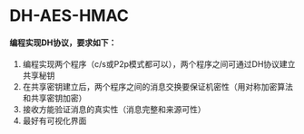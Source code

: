 # DH-AES-HMAC
#### 编程实现DH协议，要求如下：
1. 编程实现两个程序（c/s或P2p模式都可以），两个程序之间可通过DH协议建立共享秘钥
2. 在共享密钥建立后，两个程序之间的消息交换要保证机密性（用对称加密算法和共享密钥加密）
3. 接收方能验证消息的真实性（消息完整和来源可性）
4. 最好有可视化界面
